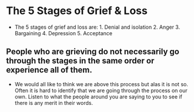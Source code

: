 <!-- TITLE: Stages Of Grief -->
<!-- SUBTITLE: A quick summary on the Stages Of Grief -->

# The 5 Stages of Grief & Loss
-  The 5 stages of grief and loss are: 
		1. Denial and isolation
		2. Anger
		3. Bargaining
		4. Depression
		5. Acceptance 
##	People who are grieving do not necessarily go through the stages in the same order or experience all of them.
		

-   We would all like to think we are above this process but alas it is not so.
     Often it is hard to identify that we are going through the process on our own.
     Listen to what the people around you are saying to you to see if there is any
     merit in their words.